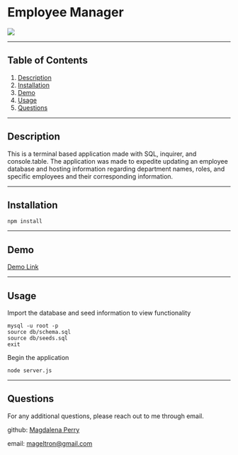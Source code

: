 # Employee Manager

![](https://img.shields.io/badge/License-MIT-white.svg)

---
## Table of Contents
1. [Description](#description)
2. [Installation](#installation)
3. [Demo](#demo)
4. [Usage](#usage)
5. [Questions](#questions)

---
## Description
This is a terminal based application made with SQL, inquirer, and console.table. The application was made to expedite updating an employee database and hosting information regarding department names, roles, and specific employees and their corresponding information.

---
## Installation
    npm install

---
## Demo

[Demo Link](https://www.github.com/magdalenaperry)

---
## Usage

Import the database and seed information to view functionality

    mysql -u root -p 
    source db/schema.sql 
    source db/seeds.sql 
    exit 

Begin the application

    node server.js

---
## Questions
For any additional questions, please reach out to me through email.

github: 
[Magdalena Perry](https://www.github.com/magdalenaperry)

email: mageltron@gmail.com
